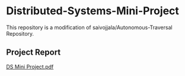 # Distributed-Systems-Mini-Project
This repository is a modification of saivojjala/Autonomous-Traversal Repository.

## Project Report
[DS Mini Project.pdf](https://github.com/saivojjala/Distributed-Systems-Mini-Project/files/11414010/DS.Mini.Project.pdf)

